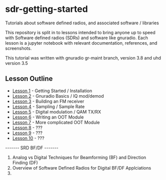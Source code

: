 sdr-getting-started
===================

Tutorials about software defined radios, and associated software / libraries

This repository is split in to lessons intended to bring anyone up to speed with
Software defined radios (SDRs) and software like gnuradio. Each lesson is a
jupyter notebook with relevant documentation, references, and screenshots. 

This tutorial was written with gnuradio gr-maint branch, version 3.8 and uhd
version 3.5

Lesson Outline
--------------

 * [Lesson 1](./Lesson1) - Getting Started / Installation
 * [Lesson 2](./Lesson2) - Gnuradio Basics / IQ mod/demod
 * [Lesson 3](./Lesson3) - Building an FM receiver
 * [Lesson 4](./Lesson4) - Sampling / Sample Rate
 * [Lesson 5](./Lesson5) - Digital modulation / QAM TX/RX
 * [Lesson 6](./Lesson6) - Writing an OOT Module
 * [Lesson 7](./Lesson7) - More complicated OOT Module
 * [Lesson 8](./Lesson8) - ???
 * [Lesson 9](./Lesson9) - ???
 * [Lesson 10](./Lesson10) - ???
 
 ------- SRD BF/DF -------
1. Analog vs Digital Techniques for Beamforming (BF) and Direction Finding (DF)
2. Overview of Software Defined Radios for Digital BF/DF Applciations
3. 
